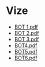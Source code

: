 # Vize

<!--Index-->

- [BOT 1.pdf](https://github.com//yedhrab/IstanbulUniversity-CE/raw/master/2.%20S%C4%B1n%C4%B1f%202.%20D%C3%B6nem%20Notlar%C4%B1/Bilgisayar%20Organizasyonu%20ve%20Tasar%C4%B1m%C4%B1/Ders%20%C4%B0%C3%A7eri%C4%9Fi/Vize/BOT%201.pdf)
- [BOT 2.pdf](https://github.com//yedhrab/IstanbulUniversity-CE/raw/master/2.%20S%C4%B1n%C4%B1f%202.%20D%C3%B6nem%20Notlar%C4%B1/Bilgisayar%20Organizasyonu%20ve%20Tasar%C4%B1m%C4%B1/Ders%20%C4%B0%C3%A7eri%C4%9Fi/Vize/BOT%202.pdf)
- [BOT 3.pdf](https://github.com//yedhrab/IstanbulUniversity-CE/raw/master/2.%20S%C4%B1n%C4%B1f%202.%20D%C3%B6nem%20Notlar%C4%B1/Bilgisayar%20Organizasyonu%20ve%20Tasar%C4%B1m%C4%B1/Ders%20%C4%B0%C3%A7eri%C4%9Fi/Vize/BOT%203.pdf)
- [BOT4.pdf](https://github.com//yedhrab/IstanbulUniversity-CE/raw/master/2.%20S%C4%B1n%C4%B1f%202.%20D%C3%B6nem%20Notlar%C4%B1/Bilgisayar%20Organizasyonu%20ve%20Tasar%C4%B1m%C4%B1/Ders%20%C4%B0%C3%A7eri%C4%9Fi/Vize/BOT4.pdf)
- [BOT5.pdf](https://github.com//yedhrab/IstanbulUniversity-CE/raw/master/2.%20S%C4%B1n%C4%B1f%202.%20D%C3%B6nem%20Notlar%C4%B1/Bilgisayar%20Organizasyonu%20ve%20Tasar%C4%B1m%C4%B1/Ders%20%C4%B0%C3%A7eri%C4%9Fi/Vize/BOT5.pdf)
- [BOT6.pdf](https://github.com//yedhrab/IstanbulUniversity-CE/raw/master/2.%20S%C4%B1n%C4%B1f%202.%20D%C3%B6nem%20Notlar%C4%B1/Bilgisayar%20Organizasyonu%20ve%20Tasar%C4%B1m%C4%B1/Ders%20%C4%B0%C3%A7eri%C4%9Fi/Vize/BOT6.pdf)

<!--Index-->
